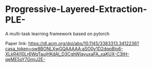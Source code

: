 # Progressive-Layered-Extraction-PLE-
A multi-task learning framework based on pytorch  

Paper link: https://dl.acm.org/doi/abs/10.1145/3383313.3412236?casa_token=ow8BONLXwGQAAAAA:aSO0v1D2dqpBlo6-XLkR4i10Lr6WqTaujHKdAl_D3CghWlayuxaFA_xaKUX-C3tH-qeME5sY7GmjJ2E-
